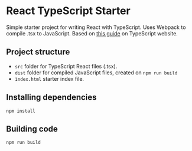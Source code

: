 # React TypeScript Starter

Simple starter project for writing React with TypeScript. Uses Webpack to compile .tsx to JavaScript. Based on [this guide](https://www.typescriptlang.org/docs/handbook/react-&-webpack.html) on TypeScript website.

## Project structure

- `src` folder for TypeScript React files (.tsx).
- `dist` folder for compiled JavaScript files, created on `npm run build`
- `ìndex.html` starter index file.

## Installing dependencies

```
npm install
```

## Building code

```
npm run build
```
